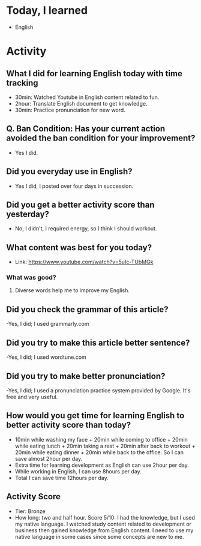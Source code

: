 # Today, I learned 
- English

# Activity
## What I did for learning English today with time tracking
- 30min: Watched Youtube in English content related to fun.
- 2hour: Translate English document to get knowledge. 
- 30min: Practice pronunciation for new word.

## Q. Ban Condition: Has your current action avoided the ban condition for your improvement?
- Yes I did.

## Did you everyday use in English?
- Yes I did, I posted over four days in succession.

## Did you get a better activity score than yesterday?
- No, I didn't, I required energy, so I think I should workout.

## What content was best for you today?
- Link: https://www.youtube.com/watch?v=5uIc-TUbMGk

### What was good?
1. Diverse words help me to improve my English.

## Did you check the grammar of this article?
-Yes, I did; I used grammarly.com 

## Did you try to make this article better sentence?
-Yes, I did; I used wordtune.com

## Did you try to make better pronunciation?
-Yes, I did; I used a pronunciation practice system provided by Google. It's free and very useful.

## How would you get time for learning English to better activity score than today?
- 10min while washing my face + 20min while coming to office + 20min while eating lunch + 20min taking a rest + 20min after back to workout + 20min while eating dinner + 20min while back to the office. So I can save almost 2hour per day.
- Extra time for learning development as English can use 2hour per day.
- While working in English, I can use 8hours per day.
- Total I can save time 12hours per day.

## Activity Score
- Tier: Bronze
- How long: two and half hour.
Score 5/10: I had the knowledge, but I used my native language. I watched study content related to development or business then gained knowledge from English content. I need to use my native language in some cases since some concepts are new to me.
